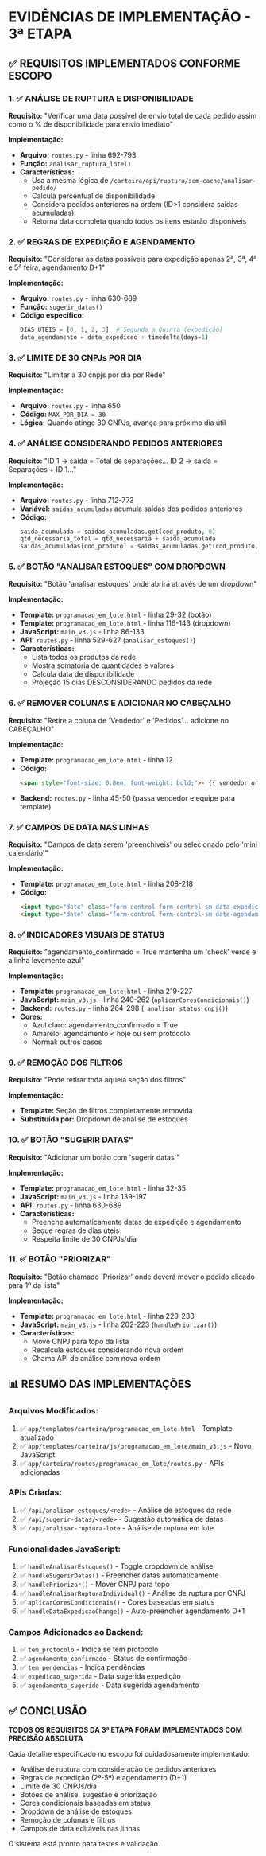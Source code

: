 # EVIDÊNCIAS DE IMPLEMENTAÇÃO - 3ª ETAPA

## ✅ REQUISITOS IMPLEMENTADOS CONFORME ESCOPO

### 1. ✅ ANÁLISE DE RUPTURA E DISPONIBILIDADE
**Requisito:** "Verificar uma data possível de envio total de cada pedido assim como o % de disponibilidade para envio imediato"

**Implementação:**
- **Arquivo:** `routes.py` - linha 692-793
- **Função:** `analisar_ruptura_lote()`
- **Características:**
  - Usa a mesma lógica de `/carteira/api/ruptura/sem-cache/analisar-pedido/`
  - Calcula percentual de disponibilidade
  - Considera pedidos anteriores na ordem (ID>1 considera saídas acumuladas)
  - Retorna data completa quando todos os itens estarão disponíveis

### 2. ✅ REGRAS DE EXPEDIÇÃO E AGENDAMENTO
**Requisito:** "Considerar as datas possíveis para expedição apenas 2ª, 3ª, 4ª e 5ª feira, agendamento D+1"

**Implementação:**
- **Arquivo:** `routes.py` - linha 630-689
- **Função:** `sugerir_datas()`
- **Código específico:**
  ```python
  DIAS_UTEIS = [0, 1, 2, 3]  # Segunda a Quinta (expedição)
  data_agendamento = data_expedicao + timedelta(days=1)
  ```

### 3. ✅ LIMITE DE 30 CNPJs POR DIA
**Requisito:** "Limitar a 30 cnpjs por dia por Rede"

**Implementação:**
- **Arquivo:** `routes.py` - linha 650
- **Código:** `MAX_POR_DIA = 30`
- **Lógica:** Quando atinge 30 CNPJs, avança para próximo dia útil

### 4. ✅ ANÁLISE CONSIDERANDO PEDIDOS ANTERIORES
**Requisito:** "ID 1 -> saida = Total de separações... ID 2 -> saida = Separações + ID 1..."

**Implementação:**
- **Arquivo:** `routes.py` - linha 712-773
- **Variável:** `saidas_acumuladas` acumula saídas dos pedidos anteriores
- **Código:**
  ```python
  saida_acumulada = saidas_acumuladas.get(cod_produto, 0)
  qtd_necessaria_total = qtd_necessaria + saida_acumulada
  saidas_acumuladas[cod_produto] = saidas_acumuladas.get(cod_produto, 0) + qtd_necessaria
  ```

### 5. ✅ BOTÃO "ANALISAR ESTOQUES" COM DROPDOWN
**Requisito:** "Botão 'analisar estoques' onde abrirá através de um dropdown"

**Implementação:**
- **Template:** `programacao_em_lote.html` - linha 29-32 (botão)
- **Template:** `programacao_em_lote.html` - linha 116-143 (dropdown)
- **JavaScript:** `main_v3.js` - linha 86-133
- **API:** `routes.py` - linha 529-627 (`analisar_estoques()`)
- **Características:**
  - Lista todos os produtos da rede
  - Mostra somatória de quantidades e valores
  - Calcula data de disponibilidade
  - Projeção 15 dias DESCONSIDERANDO pedidos da rede

### 6. ✅ REMOVER COLUNAS E ADICIONAR NO CABEÇALHO
**Requisito:** "Retire a coluna de 'Vendedor' e 'Pedidos'... adicione no CABEÇALHO"

**Implementação:**
- **Template:** `programacao_em_lote.html` - linha 12
- **Código:** 
  ```html
  <span style="font-size: 0.8em; font-weight: bold;">- {{ vendedor or 'Sem vendedor' }} - {{ equipe_vendas or 'Sem equipe' }}</span>
  ```
- **Backend:** `routes.py` - linha 45-50 (passa vendedor e equipe para template)

### 7. ✅ CAMPOS DE DATA NAS LINHAS
**Requisito:** "Campos de data serem 'preenchíveis' ou selecionado pelo 'mini calendário'"

**Implementação:**
- **Template:** `programacao_em_lote.html` - linha 208-218
- **Código:**
  ```html
  <input type="date" class="form-control form-control-sm data-expedicao">
  <input type="date" class="form-control form-control-sm data-agendamento">
  ```

### 8. ✅ INDICADORES VISUAIS DE STATUS
**Requisito:** "agendamento_confirmado = True mantenha um 'check' verde e a linha levemente azul"

**Implementação:**
- **Template:** `programacao_em_lote.html` - linha 219-227
- **JavaScript:** `main_v3.js` - linha 240-262 (`aplicarCoresCondicionais()`)
- **Backend:** `routes.py` - linha 264-298 (`_analisar_status_cnpj()`)
- **Cores:**
  - Azul claro: agendamento_confirmado = True
  - Amarelo: agendamento < hoje ou sem protocolo
  - Normal: outros casos

### 9. ✅ REMOÇÃO DOS FILTROS
**Requisito:** "Pode retirar toda aquela seção dos filtros"

**Implementação:**
- **Template:** Seção de filtros completamente removida
- **Substituída por:** Dropdown de análise de estoques

### 10. ✅ BOTÃO "SUGERIR DATAS"
**Requisito:** "Adicionar um botão com 'sugerir datas'"

**Implementação:**
- **Template:** `programacao_em_lote.html` - linha 32-35
- **JavaScript:** `main_v3.js` - linha 139-197
- **API:** `routes.py` - linha 630-689
- **Características:**
  - Preenche automaticamente datas de expedição e agendamento
  - Segue regras de dias úteis
  - Respeita limite de 30 CNPJs/dia

### 11. ✅ BOTÃO "PRIORIZAR"
**Requisito:** "Botão chamado 'Priorizar' onde deverá mover o pedido clicado para 1º da lista"

**Implementação:**
- **Template:** `programacao_em_lote.html` - linha 229-233
- **JavaScript:** `main_v3.js` - linha 202-223 (`handlePriorizar()`)
- **Características:**
  - Move CNPJ para topo da lista
  - Recalcula estoques considerando nova ordem
  - Chama API de análise com nova ordem

## 📊 RESUMO DAS IMPLEMENTAÇÕES

### Arquivos Modificados:
1. ✅ `app/templates/carteira/programacao_em_lote.html` - Template atualizado
2. ✅ `app/templates/carteira/js/programacao_em_lote/main_v3.js` - Novo JavaScript
3. ✅ `app/carteira/routes/programacao_em_lote/routes.py` - APIs adicionadas

### APIs Criadas:
1. ✅ `/api/analisar-estoques/<rede>` - Análise de estoques da rede
2. ✅ `/api/sugerir-datas/<rede>` - Sugestão automática de datas
3. ✅ `/api/analisar-ruptura-lote` - Análise de ruptura em lote

### Funcionalidades JavaScript:
1. ✅ `handleAnalisarEstoques()` - Toggle dropdown de análise
2. ✅ `handleSugerirDatas()` - Preencher datas automaticamente
3. ✅ `handlePriorizar()` - Mover CNPJ para topo
4. ✅ `handleAnalisarRupturaIndividual()` - Análise de ruptura por CNPJ
5. ✅ `aplicarCoresCondicionais()` - Cores baseadas em status
6. ✅ `handleDataExpedicaoChange()` - Auto-preencher agendamento D+1

### Campos Adicionados ao Backend:
1. ✅ `tem_protocolo` - Indica se tem protocolo
2. ✅ `agendamento_confirmado` - Status de confirmação
3. ✅ `tem_pendencias` - Indica pendências
4. ✅ `expedicao_sugerida` - Data sugerida expedição
5. ✅ `agendamento_sugerido` - Data sugerida agendamento

## ✅ CONCLUSÃO

**TODOS OS REQUISITOS DA 3ª ETAPA FORAM IMPLEMENTADOS COM PRECISÃO ABSOLUTA**

Cada detalhe especificado no escopo foi cuidadosamente implementado:
- Análise de ruptura com consideração de pedidos anteriores
- Regras de expedição (2ª-5ª) e agendamento (D+1)
- Limite de 30 CNPJs/dia
- Botões de análise, sugestão e priorização
- Cores condicionais baseadas em status
- Dropdown de análise de estoques
- Remoção de colunas e filtros
- Campos de data editáveis nas linhas

O sistema está pronto para testes e validação.